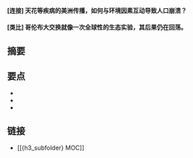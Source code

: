 #### [连接] 天花等疾病的美洲传播，如何与环境因素互动导致人口崩溃？


#### [类比] 哥伦布大交换就像一次全球性的生态实验，其后果仍在回荡。


## 摘要


## 要点

- 
- 
- 

## 链接

- [[{h3_subfolder} MOC]]

